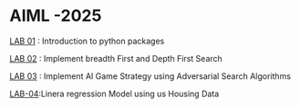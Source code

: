 # AIML -2025
[LAB 01](https://github.com/keerthana-24-dharmaram/AIML-2025/blob/main/Lab01_AIML.ipynb) : Introduction to python packages

[LAB 02](https://github.com/keerthana-24-dharmaram/AIML-2025/blob/main/Lab_02.ipynb) : Implement breadth  First and Depth First Search

[LAB 03](https://github.com/keerthana-24-dharmaram/AIML-2025/blob/main/LAB_03.ipynb) : Implement AI Game Strategy using Adversarial Search Algorithms

[LAB-04]():Linera regression Model using us Housing Data
